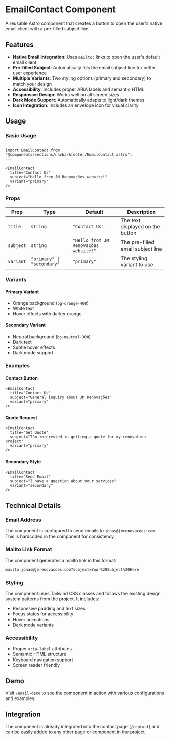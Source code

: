 # EmailContact Component

A reusable Astro component that creates a button to open the user's native email client with a pre-filled subject line.

## Features

- **Native Email Integration**: Uses `mailto:` links to open the user's default email client
- **Pre-filled Subject**: Automatically fills the email subject line for better user experience
- **Multiple Variants**: Two styling options (primary and secondary) to match your design
- **Accessibility**: Includes proper ARIA labels and semantic HTML
- **Responsive Design**: Works well on all screen sizes
- **Dark Mode Support**: Automatically adapts to light/dark themes
- **Icon Integration**: Includes an envelope icon for visual clarity

## Usage

### Basic Usage

```astro
---
import EmailContact from "@components/sections/navbar&footer/EmailContact.astro";
---

<EmailContact 
  title="Contact Us" 
  subject="Hello from JM Renovações website!"
  variant="primary"
/>
```

### Props

| Prop | Type | Default | Description |
|------|------|---------|-------------|
| `title` | `string` | `"Contact Us"` | The text displayed on the button |
| `subject` | `string` | `"Hello from JM Renovações website!"` | The pre-filled email subject line |
| `variant` | `"primary" \| "secondary"` | `"primary"` | The styling variant to use |

### Variants

#### Primary Variant
- Orange background (`bg-orange-400`)
- White text
- Hover effects with darker orange

#### Secondary Variant
- Neutral background (`bg-neutral-300`)
- Dark text
- Subtle hover effects
- Dark mode support

### Examples

#### Contact Button
```astro
<EmailContact 
  title="Contact Us" 
  subject="General inquiry about JM Renovações"
  variant="primary"
/>
```

#### Quote Request
```astro
<EmailContact 
  title="Get Quote" 
  subject="I'm interested in getting a quote for my renovation project"
  variant="primary"
/>
```

#### Secondary Style
```astro
<EmailContact 
  title="Send Email" 
  subject="I have a question about your services"
  variant="secondary"
/>
```

## Technical Details

### Email Address
The component is configured to send emails to `jonas@jmrenovacoes.com`. This is hardcoded in the component for consistency.

### Mailto Link Format
The component generates a mailto link in this format:
```
mailto:jonas@jmrenovacoes.com?subject=Your%20Subject%20Here
```

### Styling
The component uses Tailwind CSS classes and follows the existing design system patterns from the project. It includes:
- Responsive padding and text sizes
- Focus states for accessibility
- Hover animations
- Dark mode variants

### Accessibility
- Proper `aria-label` attributes
- Semantic HTML structure
- Keyboard navigation support
- Screen reader friendly

## Demo

Visit `/email-demo` to see the component in action with various configurations and examples.

## Integration

The component is already integrated into the contact page (`/contact`) and can be easily added to any other page or component in the project. 